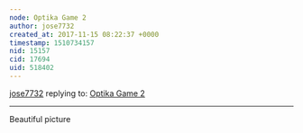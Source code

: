 ```yaml
---
node: Optika Game 2
author: jose7732
created_at: 2017-11-15 08:22:37 +0000
timestamp: 1510734157
nid: 15157
cid: 17694
uid: 518402
---
```




[jose7732](../profile/jose7732) replying to: [Optika Game 2](../notes/Nugrohoadhipratama/11-07-2017/optika-game-2)

----
Beautiful picture
